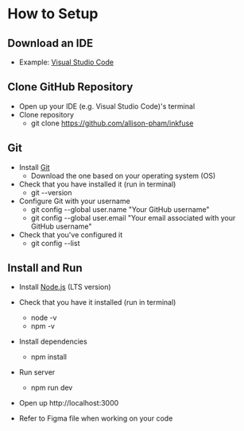 # How to Setup
## Download an IDE
- Example: [Visual Studio Code](https://code.visualstudio.com/)

## Clone GitHub Repository
- Open up your IDE (e.g. Visual Studio Code)'s terminal
- Clone repository
    - git clone https://github.com/allison-pham/inkfuse

## Git
- Install [Git](https://git-scm.com/downloads)
    - Download the one based on your operating system (OS)
- Check that you have installed it (run in terminal)
    - git --version
- Configure Git with your username
    - git config --global user.name "Your GitHub username"
    - git config --global user.email "Your email associated with your GitHub username"
- Check that you've configured it
    - git config --list

## Install and Run
- Install [Node.js](https://nodejs.org/en) (LTS version)
- Check that you have it installed (run in terminal)
    - node -v
    - npm -v
- Install dependencies
    - npm install
- Run server
    - npm run dev
- Open up http://localhost:3000

- Refer to Figma file when working on your code